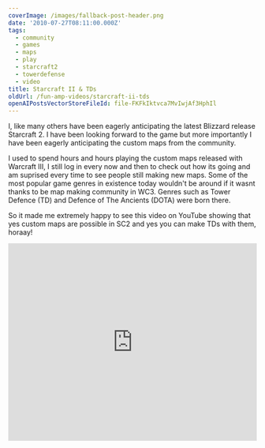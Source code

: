 ```yaml
---
coverImage: /images/fallback-post-header.png
date: '2010-07-27T08:11:00.000Z'
tags:
  - community
  - games
  - maps
  - play
  - starcraft2
  - towerdefense
  - video
title: Starcraft II & TDs
oldUrl: /fun-amp-videos/starcraft-ii-tds
openAIPostsVectorStoreFileId: file-FKFkIktvca7MvIwjAf3HphIl
---
```


I, like many others have been eagerly anticipating the latest Blizzard release Starcraft 2\. I have been looking forward to the game but more importantly I have been eagerly anticipating the custom maps from the community.

<!-- more -->

I used to spend hours and hours playing the custom maps released with Warcraft III, I still log in every now and then to check out how its going and am suprised every time to see people still making new maps. Some of the most popular game genres in existence today wouldn't be around if it wasnt thanks to be map making community in WC3\. Genres such as Tower Defence (TD) and Defence of The Ancients (DOTA) were born there.

So it made me extremely happy to see this video on YouTube showing that yes custom maps are possible in SC2 and yes you can make TDs with them, horaay!

<iframe width="100%" height="400" src="https://www.youtube.com/embed/Yx2aOFnDLcQ" frameborder="0" allow="accelerometer; autoplay; clipboard-write; encrypted-media; gyroscope; picture-in-picture" allowfullscreen></iframe>
